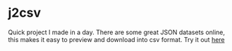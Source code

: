 # j2csv
Quick project I made in a day. There are some great JSON datasets online, this makes it easy to preview and download into csv format. Try it out [here](https://alexshi.me/j2csv/)
